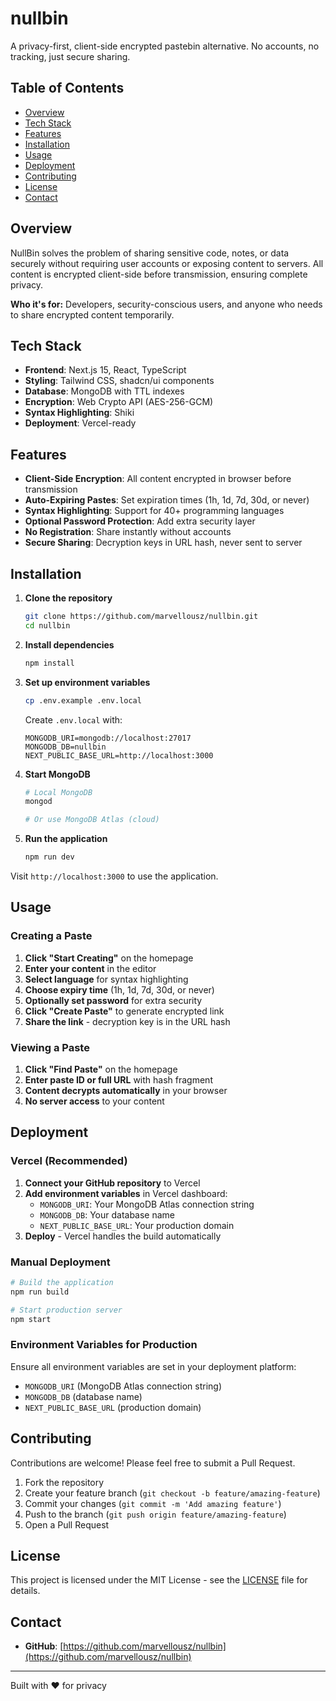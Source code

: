 # nullbin

A privacy-first, client-side encrypted pastebin alternative. No accounts, no tracking, just secure sharing.

## Table of Contents

- [Overview](#overview)
- [Tech Stack](#tech-stack)
- [Features](#features)
- [Installation](#installation)
- [Usage](#usage)
- [Deployment](#deployment)
- [Contributing](#contributing)
- [License](#license)
- [Contact](#contact)

## Overview

NullBin solves the problem of sharing sensitive code, notes, or data securely without requiring user accounts or exposing content to servers. All content is encrypted client-side before transmission, ensuring complete privacy.

**Who it's for:** Developers, security-conscious users, and anyone who needs to share encrypted content temporarily.

## Tech Stack

- **Frontend**: Next.js 15, React, TypeScript
- **Styling**: Tailwind CSS, shadcn/ui components
- **Database**: MongoDB with TTL indexes
- **Encryption**: Web Crypto API (AES-256-GCM)
- **Syntax Highlighting**: Shiki
- **Deployment**: Vercel-ready

## Features

- **Client-Side Encryption**: All content encrypted in browser before transmission
- **Auto-Expiring Pastes**: Set expiration times (1h, 1d, 7d, 30d, or never)
- **Syntax Highlighting**: Support for 40+ programming languages
- **Optional Password Protection**: Add extra security layer
- **No Registration**: Share instantly without accounts
- **Secure Sharing**: Decryption keys in URL hash, never sent to server

## Installation

1. **Clone the repository**
   ```bash
   git clone https://github.com/marvellousz/nullbin.git
   cd nullbin
   ```

2. **Install dependencies**
   ```bash
   npm install
   ```

3. **Set up environment variables**
   ```bash
   cp .env.example .env.local
   ```
   
   Create `.env.local` with:
   ```env
   MONGODB_URI=mongodb://localhost:27017
   MONGODB_DB=nullbin
   NEXT_PUBLIC_BASE_URL=http://localhost:3000
   ```

4. **Start MongoDB**
   ```bash
   # Local MongoDB
   mongod
   
   # Or use MongoDB Atlas (cloud)
   ```

5. **Run the application**
   ```bash
   npm run dev
   ```

Visit `http://localhost:3000` to use the application.

## Usage

### Creating a Paste

1. **Click "Start Creating"** on the homepage
2. **Enter your content** in the editor
3. **Select language** for syntax highlighting
4. **Choose expiry time** (1h, 1d, 7d, 30d, or never)
5. **Optionally set password** for extra security
6. **Click "Create Paste"** to generate encrypted link
7. **Share the link** - decryption key is in the URL hash

### Viewing a Paste

1. **Click "Find Paste"** on the homepage
2. **Enter paste ID or full URL** with hash fragment
3. **Content decrypts automatically** in your browser
4. **No server access** to your content

## Deployment

### Vercel (Recommended)

1. **Connect your GitHub repository** to Vercel
2. **Add environment variables** in Vercel dashboard:
   - `MONGODB_URI`: Your MongoDB Atlas connection string
   - `MONGODB_DB`: Your database name
   - `NEXT_PUBLIC_BASE_URL`: Your production domain
3. **Deploy** - Vercel handles the build automatically

### Manual Deployment

```bash
# Build the application
npm run build

# Start production server
npm start
```

### Environment Variables for Production

Ensure all environment variables are set in your deployment platform:
- `MONGODB_URI` (MongoDB Atlas connection string)
- `MONGODB_DB` (database name)
- `NEXT_PUBLIC_BASE_URL` (production domain)

## Contributing

Contributions are welcome! Please feel free to submit a Pull Request.

1. Fork the repository
2. Create your feature branch (`git checkout -b feature/amazing-feature`)
3. Commit your changes (`git commit -m 'Add amazing feature'`)
4. Push to the branch (`git push origin feature/amazing-feature`)
5. Open a Pull Request

## License

This project is licensed under the MIT License - see the [LICENSE](LICENSE) file for details.

## Contact

- **GitHub**: [https://github.com/marvellousz/nullbin](https://github.com/marvellousz/nullbin)

---

Built with ❤️ for privacy